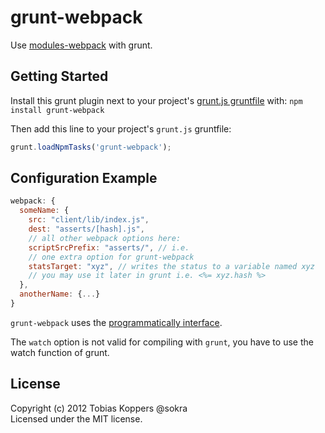 # grunt-webpack

Use [modules-webpack](https://github.com/sokra/modules-webpack/) with grunt.

## Getting Started
Install this grunt plugin next to your project's [grunt.js gruntfile](https://github.com/cowboy/grunt/blob/master/docs/getting_started.md) with: `npm install grunt-webpack`

Then add this line to your project's `grunt.js` gruntfile:

```javascript
grunt.loadNpmTasks('grunt-webpack');
```

## Configuration Example

``` javascript
webpack: {
  someName: {
    src: "client/lib/index.js",
    dest: "asserts/[hash].js",
    // all other webpack options here:
    scriptSrcPrefix: "asserts/", // i.e.
    // one extra option for grunt-webpack
    statsTarget: "xyz", // writes the status to a variable named xyz
    // you may use it later in grunt i.e. <%= xyz.hash %>
  },
  anotherName: {...}
}
```

`grunt-webpack` uses the [programmatically interface](https://github.com/sokra/modules-webpack#programmatically-usage).

The `watch` option is not valid for compiling with `grunt`, you have to use the watch function of grunt.

## License
Copyright (c) 2012 Tobias Koppers @sokra  
Licensed under the MIT license.
